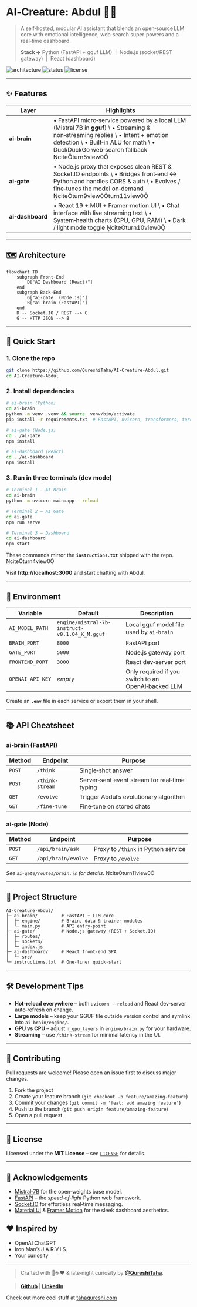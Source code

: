 # **AI‑Creature: Abdul 🧠💬**

> A self‑hosted, modular AI assistant that blends an open‑source LLM core with emotional intelligence, web‑search super‑powers and a real‑time dashboard.
>
> **Stack →** Python (FastAPI + gguf LLM)  |  Node.js (socket/REST gateway)  |  React (dashboard)

![architecture](https://img.shields.io/badge/stack-Python%20%E2%80%A2%20Node%20%E2%80%A2%20React-blue)
![status](https://img.shields.io/badge/status-alpha-orange)
![license](https://img.shields.io/badge/license-MIT-lightgrey)

---

## ✨ Features

| Layer | Highlights |
|-------|------------|
| **ai‑brain** | • FastAPI micro‑service powered by a local&nbsp;LLM (Mistral 7B in **gguf**)  \  • Streaming & non‑streaming replies  \  • Intent + emotion detection  \  • Built‑in ALU for math  \  • DuckDuckGo web‑search fallback citeturn5view0 |
| **ai‑gate** | • Node.js proxy that exposes clean REST & Socket.IO endpoints  \  • Bridges front‑end ↔ Python and handles CORS & auth  \  • Evolves / fine‑tunes the model on‑demand citeturn9view0turn11view0 |
| **ai‑dashboard** | • React 19 + MUI + Framer‑motion UI  \  • Chat interface with live streaming text  \  • System‑health charts (CPU, GPU, RAM)  \  • Dark / light mode toggle citeturn10view0 |

---

## 🗺️ Architecture

```mermaid
flowchart TD
    subgraph Front‑End
        D["AI Dashboard (React)"]
    end
    subgraph Back‑End
        G["ai‑gate  (Node.js)"]
        B["ai‑brain (FastAPI)"]
    end
    D -- Socket.IO / REST --> G
    G -- HTTP JSON --> B
```

---

## 🚀 Quick Start

### 1. Clone the repo
```bash
git clone https://github.com/QureshiTaha/AI-Creature-Abdul.git
cd AI-Creature-Abdul
```

### 2. Install dependencies
```bash
# ai‑brain (Python)
cd ai-brain
python -m venv .venv && source .venv/bin/activate
pip install -r requirements.txt  # FastAPI, uvicorn, transformers, torch… citeturn13view0

# ai‑gate (Node.js)
cd ../ai-gate
npm install

# ai‑dashboard (React)
cd ../ai-dashboard
npm install
```

### 3. Run in three terminals (dev mode)
```bash
# Terminal 1 – AI Brain
cd ai-brain
python -m uvicorn main:app --reload

# Terminal 2 – AI Gate
cd ai-gate
npm run serve

# Terminal 3 – Dashboard
cd ai-dashboard
npm start
```
These commands mirror the **`instructions.txt`** shipped with the repo. citeturn4view0

Visit **http://localhost:3000** and start chatting with Abdul.

---

## 🔌 Environment

| Variable | Default | Description |
|----------|---------|-------------|
| `AI_MODEL_PATH` | `engine/mistral-7b-instruct-v0.1.Q4_K_M.gguf` | Local gguf model file used by `ai-brain` |
| `BRAIN_PORT` | `8000` | FastAPI port |
| `GATE_PORT` | `5000` | Node.js gateway port |
| `FRONTEND_PORT` | `3000` | React dev‑server port |
| `OPENAI_API_KEY` | _empty_ | Only required if you switch to an OpenAI‑backed LLM |

Create an **`.env`** file in each service or export them in your shell.

---

## 📚 API Cheatsheet

### ai‑brain (FastAPI)
| Method | Endpoint | Purpose |
|--------|----------|---------|
| `POST` | `/think` | Single‑shot answer |
| `POST` | `/think-stream` | Server‑sent event stream for real‑time typing |
| `GET`  | `/evolve` | Trigger Abdul’s evolutionary algorithm |
| `GET`  | `/fine-tune` | Fine‑tune on stored chats |

### ai‑gate (Node)
| Method | Endpoint | Purpose |
|--------|----------|---------|
| `POST` | `/api/brain/ask` | Proxy to `/think` in Python service |
| `GET`  | `/api/brain/evolve` | Proxy to `/evolve` |

_See `ai-gate/routes/brain.js` for details._ citeturn11view0

---

## 📁 Project Structure
```
AI-Creature-Abdul/
├─ ai-brain/         # FastAPI + LLM core
│  ├─ engine/        # Brain, data & trainer modules
│  └─ main.py        # API entry‑point
├─ ai-gate/          # Node.js gateway (REST + Socket.IO)
│  ├─ routes/
│  ├─ sockets/
│  └─ index.js
├─ ai-dashboard/     # React front‑end SPA
│  └─ src/
└─ instructions.txt  # One‑liner quick‑start
```

---

## 🛠 Development Tips
* **Hot‑reload everywhere** – both `uvicorn --reload` and React dev‑server auto‑refresh on change.
* **Large models** – keep your GGUF file outside version control and symlink into `ai-brain/engine/`.
* **GPU vs CPU** – adjust `n_gpu_layers` in `engine/brain.py` for your hardware.
* **Streaming** – use `/think-stream` for minimal latency in the UI.

---

## 🤝 Contributing
Pull requests are welcome! Please open an issue first to discuss major changes.

1. Fork the project
2. Create your feature branch (`git checkout -b feature/amazing-feature`)
3. Commit your changes (`git commit -m 'feat: add amazing feature'`)
4. Push to the branch (`git push origin feature/amazing-feature`)
5. Open a pull request

---

## 📜 License
Licensed under the **MIT License** – see [`LICENSE`](LICENSE) for details.

---

## 🙏 Acknowledgements
* [Mistral‑7B](https://mistral.ai/) for the open‑weights base model.
* [FastAPI](https://fastapi.tiangolo.com/) – the *speed‑of‑light* Python web framework.
* [Socket.IO](https://socket.io/) for effortless real‑time messaging.
* [Material UI](https://mui.com/) & [Framer Motion](https://www.framer.com/motion/) for the sleek dashboard aesthetics.

## ❤️ Inspired by

* OpenAI ChatGPT
* Iron Man’s J.A.R.V.I.S.
* Your curiosity

---

> Crafted with 🧠☕❤️ & late‑night curiosity by **[@QureshiTaha](https://github.com/QureshiTaha)**.

> [**Github**](https://github.com/QureshiTaha/AI-Creature-Abdul) | [**LinkedIn**](https://in.linkedin.com/in/taha-qureshi-full-stack-developer)


Check out more cool stuff at [tahaqureshi.com](https://tahaqureshi.com)

